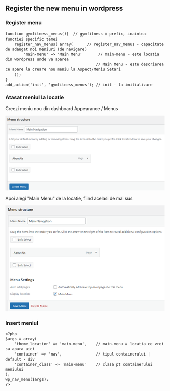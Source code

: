 ## Register the new menu in wordpress

### Register menu

```
function gymfitness_menus(){  // gymfitness = prefix, inaintea functiei specific temei
    register_nav_menus( array(      // register_nav_menus - capacitate de adaugat noi meniuri (de navigare)
        'main-menu' => 'Main Menu'       // main-menu - este locatia din wordpress unde va aparea
                                        // Main Menu - este descrierea ce apare la creare nou meniu la Aspect/Meniu Setari
    ));
}
add_action('init', 'gymfitness_menus'); // init - la initializare
```

### Atasat meniul la locatie

Creezi meniu nou din dashboard Appearance / Menus

![creat_meniu1](../__img/creat_meniu1.png)

Apoi alegi "Main Menu" de la locatie, fiind acelasi de mai sus

![creat_meniu2](../__img/creat_meniu2.png)


### Insert meniul

```
<?php
$args = array(
    'theme_location' => 'main-menu',    // main-menu = locatia ce vrei sa apara aici
    'container' => 'nav',               // tipul containerului | default - div
    'container_class' => 'main-menu'    // clasa pt containerului meniului
);
wp_nav_menu($args);
?>
```